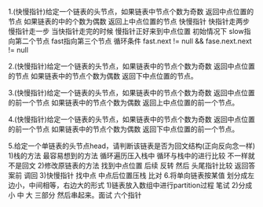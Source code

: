 1.(快慢指针)给定一个链表的头节点，如果链表中节点个数为奇数 返回中点位置的节点 如果链表的中的个数为偶数 返回上中点位置的节点
    快慢指针 快指针走两步 慢指针走一步 当快指针走完的时候  慢指针正好来到中点位置
    初始情况下 slow指向第二个节点  fast指向第三个节点
    循环条件 fast.next != null && fase.next.next != null 

2.(快慢指针)给定一个链表的头节点，如果链表中的节点个数为奇数 返回中点位置的节点 如果链表中的节点个数为偶数 返回下中点位置的节点。

3.(快慢指针)给定一个链表的头节点，如果链表中的节点个数为奇数 返回中点位置的前一个节点 如果链表中的节点个数为偶数 返回上中点位置的前一个节点。

4.(快慢指针)给定一个链表的头节点，如果链表中的节点个数为奇数 返回中点位置的前一个节点 如果链表中的节点个数为偶数 返回下中点位置的前一个节点。
 
5.给定一个单链表的头节点head，请判断该链表是否为回文结构(正向反向念一样)
    1)栈的方法 最容易想到的方法 循环遍历压入栈中 循环与栈中的进行比较 不一样就不是回文 
    2)修改原链表的方法 找到中点位置  后续 反转 然后 头尾指针比较  返回答案前 调回 
    3)快慢指针 找中点 中点后位置压栈 比对
6.将单向链表按某值 划分成左边小，中间相等，右边大的形式
    1)链表放入数组中进行partition过程 笔试
    2)分成小 中 大 三部分 然后串起来。面试
        六个指针  